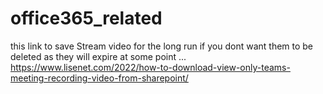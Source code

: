 # office365_related

this link to save Stream video for the long run if you dont want them to be deleted as they will expire at some point ...
https://www.lisenet.com/2022/how-to-download-view-only-teams-meeting-recording-video-from-sharepoint/
